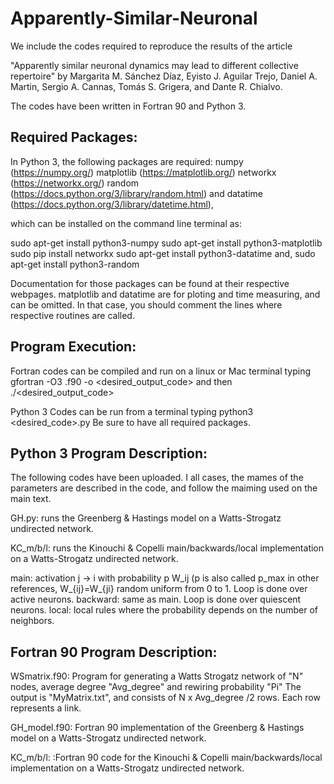 # Apparently-Similar-Neuronal

We include the codes required to reproduce the results of the article

"Apparently similar neuronal dynamics may lead to different collective repertoire" by Margarita M. Sánchez Díaz, Eyisto J. Aguilar Trejo, Daniel A.
Martin, Sergio A. Cannas, Tomás S. Grigera, and  Dante R. Chialvo.

The codes have been written in Fortran 90 and Python 3.

Required Packages:
-------------------


 In Python 3, the following packages are required:
numpy (https://numpy.org/)
matplotlib (https://matplotlib.org/)
networkx  (https://networkx.org/)
random (https://docs.python.org/3/library/random.html)
and
datatime (https://docs.python.org/3/library/datetime.html),

which can be installed on the command line terminal as:

sudo apt-get install python3-numpy
sudo apt-get install python3-matplotlib
sudo pip install networkx
sudo apt-get install python3-datatime
and,
sudo apt-get install python3-random

Documentation for those packages can be found at their respective webpages. matplotlib and datatime are for ploting and time measuring, and can be omitted. In that case, you should comment the lines where respective routines are called.


Program Execution:
------------------

Fortran codes can be compiled and run on a linux or Mac terminal typing gfortran -O3 <program-name>.f90 -o <desired_output_code>
  and then ./<desired_output_code>
  
Python 3 Codes can be run from a terminal typing python3 <desired_code>.py
Be sure to have all required packages.  
  
Python 3 Program Description:  
-----------------------------
  The following codes have been uploaded. I all cases, the mames of the parameters are described in the code, and follow the maiming used on the main text.
 
 GH.py: runs the Greenberg & Hastings model on a Watts-Strogatz undirected network. 
 
 KC_m/b/l: runs the Kinouchi & Copelli main/backwards/local implementation on a Watts-Strogatz undirected network.
 
 main: activation j -> i with probability p W_ij   (p is also called p_max in other references, W_{ij}=W_{ji} random uniform from 0 to 1. Loop is done over active neurons.
 backward: same as main. Loop is done over quiescent neurons.
 local: local rules where the probability depends on the number of neighbors.
 
 
 
  Fortran 90 Program Description:  
---------------------------------
 
 
WSmatrix.f90: Program for generating a Watts Strogatz network of "N" nodes, average degree "Avg_degree" and rewiring probability "Pi"
 The output is "MyMatrix.txt", and consists of N x Avg_degree /2 rows. Each row represents a link.

GH_model.f90: Fortran 90 implementation of the Greenberg & Hastings  model on a Watts-Strogatz undirected network.
 
KC_m/b/l: :Fortran 90 code for the Kinouchi & Copelli main/backwards/local implementation on a Watts-Strogatz undirected network.
  
  


